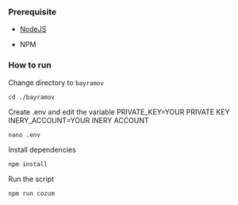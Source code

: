 ### Prerequisite

- [NodeJS](https://nodejs.org/en/)

- NPM



### How to run

Change directory to ```bayramov```

```shell
cd ./bayramov
```

Create .env and edit the variable
PRIVATE_KEY=YOUR PRIVATE KEY
INERY_ACCOUNT=YOUR INERY ACCOUNT

```shell
nano .env
```

Install dependencies

```shell
npm install
```

Run the script

```
npm run cozum
```
